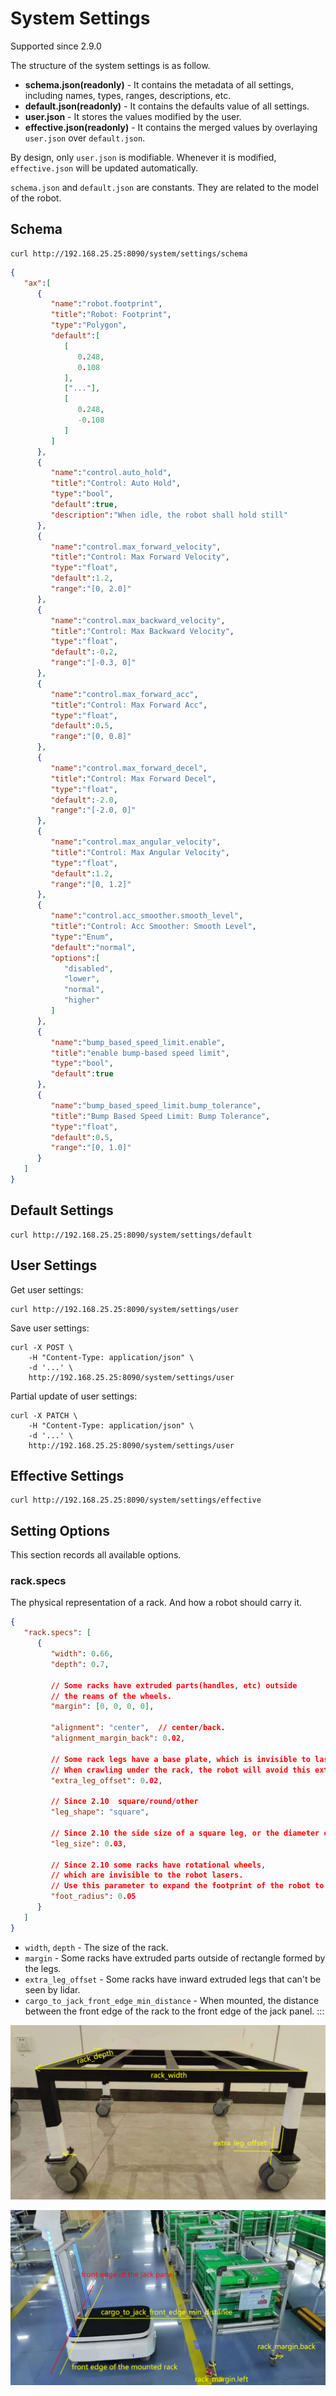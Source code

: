 # System Settings

Supported since 2.9.0

The structure of the system settings is as follow.

* **schema.json(readonly)** - It contains the metadata of all settings, including names, types, ranges, descriptions, etc.
* **default.json(readonly)** - It contains the defaults value of all settings.
* **user.json** - It stores the values modified by the user.
* **effective.json(readonly)** - It contains the merged values by overlaying `user.json` over `default.json`.

By design, only `user.json` is modifiable. Whenever it is modified, `effective.json` will be updated automatically.

`schema.json` and `default.json` are constants. They are related to the model of the robot.

## Schema

```
curl http://192.168.25.25:8090/system/settings/schema
```

```json
{
   "ax":[
      {
         "name":"robot.footprint",
         "title":"Robot: Footprint",
         "type":"Polygon",
         "default":[
            [
               0.248,
               0.108
            ],
            ["..."],
            [
               0.248,
               -0.108
            ]
         ]
      },
      {
         "name":"control.auto_hold",
         "title":"Control: Auto Hold",
         "type":"bool",
         "default":true,
         "description":"When idle, the robot shall hold still"
      },
      {
         "name":"control.max_forward_velocity",
         "title":"Control: Max Forward Velocity",
         "type":"float",
         "default":1.2,
         "range":"[0, 2.0]"
      },
      {
         "name":"control.max_backward_velocity",
         "title":"Control: Max Backward Velocity",
         "type":"float",
         "default":-0.2,
         "range":"[-0.3, 0]"
      },
      {
         "name":"control.max_forward_acc",
         "title":"Control: Max Forward Acc",
         "type":"float",
         "default":0.5,
         "range":"[0, 0.8]"
      },
      {
         "name":"control.max_forward_decel",
         "title":"Control: Max Forward Decel",
         "type":"float",
         "default":-2.0,
         "range":"[-2.0, 0]"
      },
      {
         "name":"control.max_angular_velocity",
         "title":"Control: Max Angular Velocity",
         "type":"float",
         "default":1.2,
         "range":"[0, 1.2]"
      },
      {
         "name":"control.acc_smoother.smooth_level",
         "title":"Control: Acc Smoother: Smooth Level",
         "type":"Enum",
         "default":"normal",
         "options":[
            "disabled",
            "lower",
            "normal",
            "higher"
         ]
      },
      {
         "name":"bump_based_speed_limit.enable",
         "title":"enable bump-based speed limit",
         "type":"bool",
         "default":true
      },
      {
         "name":"bump_based_speed_limit.bump_tolerance",
         "title":"Bump Based Speed Limit: Bump Tolerance",
         "type":"float",
         "default":0.5,
         "range":"[0, 1.0]"
      }
   ]
}
```


## Default Settings

```
curl http://192.168.25.25:8090/system/settings/default
```

## User Settings

Get user settings:

```
curl http://192.168.25.25:8090/system/settings/user
```

Save user settings:

```
curl -X POST \
    -H "Content-Type: application/json" \
    -d '...' \
    http://192.168.25.25:8090/system/settings/user
```

Partial update of user settings:

```
curl -X PATCH \
    -H "Content-Type: application/json" \
    -d '...' \
    http://192.168.25.25:8090/system/settings/user
```

## Effective Settings

```
curl http://192.168.25.25:8090/system/settings/effective
```

## Setting Options

This section records all available options.

### rack.specs

The physical representation of a rack. And how a robot should carry it.

```json
{
   "rack.specs": [
      {
         "width": 0.66,
         "depth": 0.7,

         // Some racks have extruded parts(handles, etc) outside 
         // the reams of the wheels.
         "margin": [0, 0, 0, 0], 

         "alignment": "center",  // center/back. 
         "alignment_margin_back": 0.02,

         // Some rack legs have a base plate, which is invisible to laser.
         // When crawling under the rack, the robot will avoid this extra area.
         "extra_leg_offset": 0.02, 

         // Since 2.10  square/round/other
         "leg_shape": "square", 

         // Since 2.10 the side size of a square leg, or the diameter of a round leg.
         "leg_size": 0.03, 

         // Since 2.10 some racks have rotational wheels, 
         // which are invisible to the robot lasers. 
         // Use this parameter to expand the footprint of the robot to avoid collision.
         "foot_radius": 0.05 
      }
   ]
}
```

- `width`, `depth` - The size of the rack.
- `margin` - Some racks have extruded parts outside of rectangle formed by the legs.
- `extra_leg_offset` - Some racks have inward extruded legs that can't be seen by lidar.
- `cargo_to_jack_front_edge_min_distance` - When mounted, the distance between the front edge of the rack to the front edge of the jack panel.
:::

![](./rack_params1.png)

![](./rack_params2.png)

